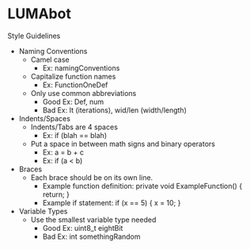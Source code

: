# LUMAbot

Style Guidelines
-	Naming Conventions
	- Camel case
		- Ex: namingConventions
	- Capitalize function names
		- Ex: FunctionOneDef
	- Only use common abbreviations
		- Good Ex: Def, num
		- Bad Ex: It (iterations), wid/len (width/length)
-	Indents/Spaces
	- Indents/Tabs are 4 spaces
		- Ex: 	if (blah == blah)
	- Put a space in between math signs and binary operators
		- Ex: a = b + c 
		- Ex: if (a < b)
-	Braces
	- Each brace should be on its own line.
		- Example function definition: 
			private void ExampleFunction()
			{
				return;
			}
		- Example if statement:
			if (x == 5)
			{
				x = 10;
			}
-	Variable Types
	- Use the smallest variable type needed
		- Good Ex: uint8_t eightBit
		- Bad Ex: int somethingRandom
